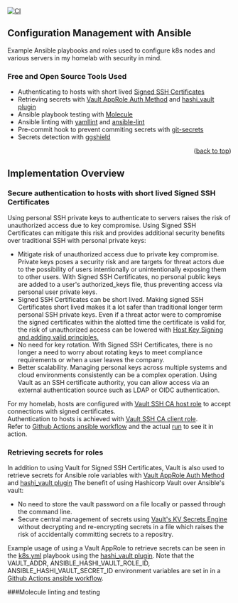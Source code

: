 [![CI](https://github.com/wilinger/ansible-homelab/actions/workflows/ci.yml/badge.svg)](https://github.com/wilinger/ansible-homelab/actions/workflows/ci.yml)


<!-- ABOUT THE PROJECT -->
## Configuration Management with Ansible

Example Ansible playbooks and roles used to configure k8s nodes and various servers in my homelab with security in mind.

### Free and Open Source Tools Used
* Authenticating to hosts with short lived [Signed SSH Certificates](https://www.vaultproject.io/docs/secrets/ssh/signed-ssh-certificates)
* Retrieving secrets with [Vault AppRole Auth Method](https://www.vaultproject.io/docs/auth/approle) and [hashi_vault plugin](https://docs.ansible.com/ansible/latest/collections/community/hashi_vault/hashi_vault_lookup.html)
* Ansible playbook testing with [Molecule](https://molecule.readthedocs.io/en/latest/)
* Ansible linting with [yamllint](https://github.com/adrienverge/yamllint) and [ansible-lint](https://ansible-lint.readthedocs.io/en/latest/)
* Pre-commit hook to prevent commiting secrets with [git-secrets](https://github.com/awslabs/git-secrets)
* Secrets detection with [ggshield](https://github.com/GitGuardian/ggshield)
<p align="right">(<a href="#top">back to top</a>)</p>


<!-- Details -->
## Implementation Overview

### Secure authentication to hosts with short lived Signed SSH Certificates

Using personal SSH private keys to authenticate to servers raises the risk of unauthorized access due to key compromise. Using Signed SSH Certificates can mitigate this risk and provides additional security benefits over traditional SSH with personal private keys:

* Mitigate risk of unauthorized access due to private key compromise. Private keys poses a security risk and are targets for threat actors due to the possibility of users intentionally or unintentionally exposing them to other users. With Signed SSH Certificates, no personal public keys are added to a user's authorized_keys file, thus preventing access via personal user private keys.
* Signed SSH Certificates can be short lived.  Making signed SSH Certificates short lived makes it a lot safer than traditional longer term personal SSH private keys.  Even if a threat actor were to compromise the signed certificates within the alotted time the certificate is valid for, the risk of unauthorized access can be lowered with [Host Key Signing and adding valid principles.](https://www.vaultproject.io/docs/secrets/ssh/signed-ssh-certificates)
* No need for key rotation. With Signed SSH Certificates, there is no longer a need to worry about rotating keys to meet compliance requirements or when a user leaves the company.
* Better scalability. Managing personal keys across multiple systems and cloud environments consistently can be a complex operation. Using Vault as an SSH certificate authority, you can allow access via an external authentication source such as LDAP or OIDC authentication.

For my homelab, hosts are configured with [Vault SSH CA host role](roles/ssh-ca-host/tasks/main.yml) to accept connections with signed certificates.  
Authentication to hosts is achieved with [Vault SSH CA client role](roles/ssh-ca-client/tasks/main.yml).  
Refer to [Github Actions ansible workflow](.github/workflows/ansible.yml) and the actual [run](https://github.com/wilinger/ansible-homelab/runs/4820408902?check_suite_focus=true) to see it in action.  


### Retrieving secrets for roles
In addition to using Vault for Signed SSH Certificates, Vault is also used to retrieve secrets for Ansible role variables with [Vault AppRole Auth Method](https://www.vaultproject.io/docs/auth/approle) and [hashi_vault plugin](https://docs.ansible.com/ansible/latest/collections/community/hashi_vault/hashi_vault_lookup.html)
The benefit of using Hashicorp Vault over Ansible's vault:
* No need to store the vault password on a file locally or passed through the command line.
* Secure central management of secrets using [Vault's KV Secrets Engine](https://www.vaultproject.io/docs/secrets/kv) without decrypting and re-encrypting secrets in a file which raises the risk of accidentally committing secrets to a repositry.

Example usage of using a Vault AppRole to retrieve secrets can be seen in the [k8s.yml](k8s.yml) playbook using the [hashi_vault plugin](https://docs.ansible.com/ansible/latest/collections/community/hashi_vault/hashi_vault_lookup.html). Note that the VAULT_ADDR, ANSIBLE_HASHI_VAULT_ROLE_ID, ANSIBLE_HASHI_VAULT_SECRET_ID environment variables are set in in a [Github Actions ansible workflow](.github/workflows/ansible.yml).


###Molecule linting and testing
